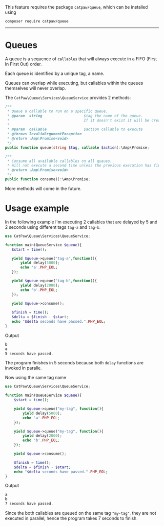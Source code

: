 This feature requires the package `catpaw/queue`, which can be installed using<br/>
```
composer require catpaw/queue
```
<hr/>

# Queues

A queue is a sequence of `callables` that will always execute in a FIFO (First In First Out) order.

Each queue is identified by a unique tag, a name.

Queues can overlap while executing, but callables within the queues themselves will never overlap.

The `CatPaw\Queue\Services\QueueService` provides 2 methods:

```php
/**
 * Queue a callable to run on a specific queue.
 * @param  string                   $tag the name of the queue.
 *                                  If it doesn't exist it will be created automatically.
 * 
 * @param  callable                 $action callable to execute
 * @throws InvalidArgumentException
 * @return \Amp\Promise<void>
 */
public function queue(string $tag, callable $action):\Amp\Promise;
```
```php
/**
 * Consume all available callables on all queues.
 * Will not execute a second time unless the previous execution has finished.
 * @return \Amp\Promise<void>
 */
public function consume():\Amp\Promise;
```

More methods will come in the future.

# Usage example

In the following example I'm executing 2 callables that are delayed by 5 and 2 seconds using different tags `tag-a` and `tag-b`.

 ```php
use CatPaw\Queue\Services\QueueService;

function main(QueueService $queue){
    $start = time();

    yield $queue->queue("tag-a",function(){
        yield delay(5000);
        echo 'a'.PHP_EOL;
    });

    yield $queue->queue("tag-b",function(){
        yield delay(2000);
        echo 'b'.PHP_EOL;
    });

    yield $queue->consume();
    
    $finish = time();
    $delta = $finish - $start;
    echo "$delta seconds have passed.".PHP_EOL;
}
 ```

Output
```bash
b
a
5 seconds have passed.
```
The program finishes in 5 seconds because both `delay` functions are invoked in paralle.

Now using the same tag name

```php
use CatPaw\Queue\Services\QueueService;

function main(QueueService $queue){
    $start = time();

    yield $queue->queue("my-tag", function(){
        yield delay(5000);
        echo 'a'.PHP_EOL;
    });

    yield $queue->queue("my-tag", function(){
        yield delay(2000);
        echo 'b'.PHP_EOL;
    });

    yield $queue->consume();

    $finish = time();
    $delta = $finish - $start;
    echo "$delta seconds have passed.".PHP_EOL;
}
```

Output
```bash
a
b
7 seconds have passed.
```
Since the both callables are queued on the same tag `"my-tag"`, they are not executed in parallel, hence the program takes 7 seconds to finish.
